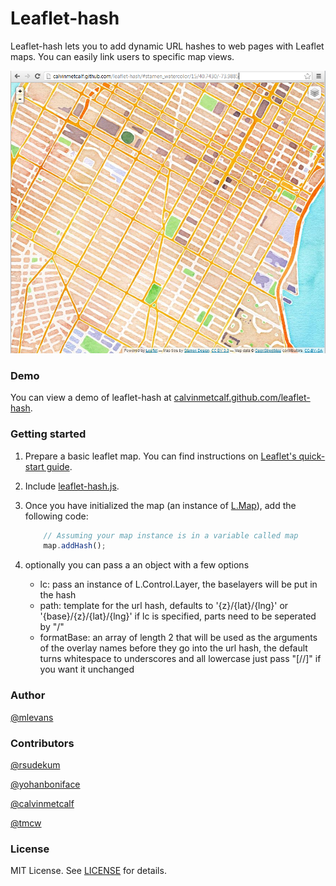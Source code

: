 # Leaflet-hash

Leaflet-hash lets you to add dynamic URL hashes to web pages with Leaflet maps. You can easily
link users to specific map views.

![Leaflet-hash](screenshots/screenshot.png)

### Demo
You can view a demo of leaflet-hash at [calvinmetcalf.github.com/leaflet-hash](http://calvinmetcalf.github.com/leaflet-hash).

### Getting started

1. Prepare a basic leaflet map. You can find instructions on [Leaflet's quick-start guide](http://leaflet.cloudmade.com/examples/quick-start.html).

2. Include [leaflet-hash.js](https://raw.github.com/calvinmetcalf/leaflet-hash/master/leaflet-hash.js).

3. Once you have initialized the map (an instance of [L.Map](http://leaflet.cloudmade.com/reference.html#map-usage)), add the following code:

	```javascript
        // Assuming your map instance is in a variable called map
        map.addHash();
    ```
4. optionally you can pass a an object with a few options
	* lc: pass an instance of L.Control.Layer, the baselayers will be put in the hash
	* path: template for the url hash, defaults to '{z}/{lat}/{lng}' or '{base}/{z}/{lat}/{lng}' if lc is specified, parts need to be seperated by "/"
	* formatBase: an array of length 2 that will be used as the arguments of the overlay names before they go into the url hash, the default turns whitespace to underscores and all lowercase just pass "[//]" if you want it unchanged


### Author
[@mlevans](http://github.com/mlevans)

### Contributors
[@rsudekum](http://github.com/rsudekum)

[@yohanboniface](http://github.com/yohanboniface)

[@calvinmetcalf](http://github.com/calvinmetcalf)

[@tmcw](http://github.com/tmcw)

### License

MIT License. See [LICENSE](https://github.com/calvinmetcalf/leaflet-hash/blob/master/LICENSE.md) for details.